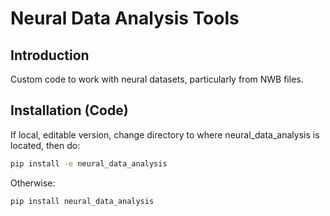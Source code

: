 # Neural Data Analysis Tools

## Introduction

Custom code to work with neural datasets, particularly from NWB files.

## Installation (Code)

If local, editable version, change directory to where neural_data_analysis is located, then do:

```bash
pip install -e neural_data_analysis
```

Otherwise:

```bash
pip install neural_data_analysis
```

